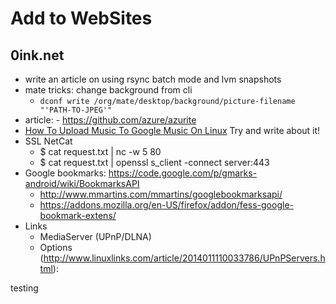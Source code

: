 # Add to WebSites

## 0ink.net

- write an article on using rsync batch mode and lvm snapshots
- mate tricks: change background from cli
    - `dconf write /org/mate/desktop/background/picture-filename "'PATH-TO-JPEG'"`
- article: - https://github.com/azure/azurite
- [How To Upload Music To Google Music On Linux](https://www.addictivetips.com/ubuntu-linux-tips/upload-music-to-google-music-on-linux/) Try and write about it!
- SSL NetCat
    - $ cat request.txt | nc -w 5 <someserver> 80
    - $ cat request.txt | openssl s_client -connect server:443
- Google bookmarks: https://code.google.com/p/gmarks-android/wiki/BookmarksAPI
    - http://www.mmartins.com/mmartins/googlebookmarksapi/
    - https://addons.mozilla.org/en-US/firefox/addon/fess-google-bookmark-extens/
- Links
   * MediaServer (UPnP/DLNA)
   * Options (<http://www.linuxlinks.com/article/2014011110033786/UPnPServers.html>):

testing



